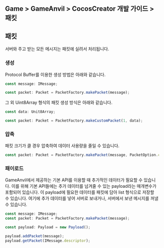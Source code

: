 ## Game > GameAnvil > CocosCreator 개발 가이드 > 패킷

## 패킷

서버와 주고 받는 모든 메시지는 패킷에 실려서 처리됩니다.

### 생성

Protocol Buffer를 이용한 생성 방법은 아래와 같습니다.

```typescript
const message: IMessage;

const packet: Packet = PacketFactory.makePacket(message);
```

그 외 Uint8Array 형식의 패킷 생성 방식은 아래와 같습니다.
```typescript
const data: Unit8Array;

const packet: Packet = PacketFactory.makeCustomPacket(1, data);
```

### 압축

패킷 크기가 클 경우 압축하여 데이터 사용량을 줄일 수 있습니다.

```typescript
const packet: Packet = PacketFactory.makePacket(message, PacketOption.compress);
```

### 패이로드

GameAnvil에서 제공하는 기본 API를 이용할 때 추가적인 데이터가 필요할 수 있습니다. 이를 위해 기본 API들에는 추가 데이터를 넘겨줄 수 있는 payload라는 매개변수가 포함되어 있습니다. 이 payload에 필요한 데이터를 패킷에 담아 list 형식으로 저장할 수 있습니다. 여기에 추가 데이터를 넣어 서버로 보내거나, 서버에서 보낸 메시지를 꺼낼 수 있습니다.

```typescript
const message: IMessage;
const packet: Packet = PacketFactory.makePacket(message);

const payload: Payload = new Payload();

payload.addPacket(message);
payload.getPacket(IMessage.descriptor);
```